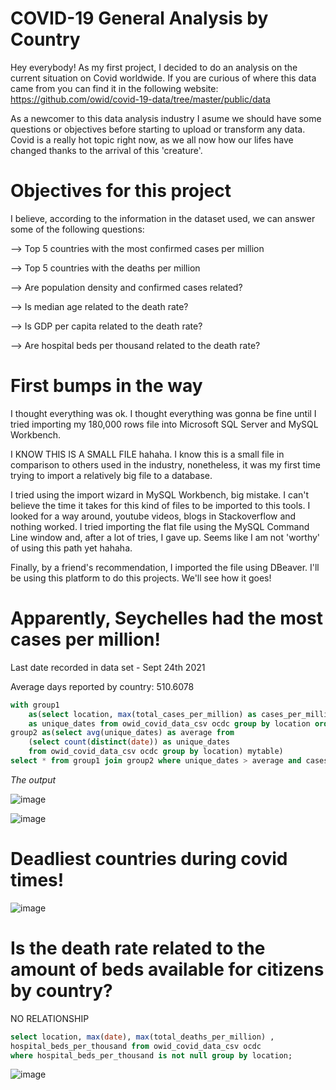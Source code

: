 # COVID-19 General Analysis by Country
Hey everybody! As my first project, I decided to do an analysis on the current situation on Covid worldwide.
If you are curious of where this data came from you can find it in the following website: <https://github.com/owid/covid-19-data/tree/master/public/data>

As a newcomer to this data analysis industry I asume we should have some questions or objectives before starting to upload or transform any data.
Covid is a really hot topic right now, as we all now how our lifes have changed thanks to the arrival of this 'creature'.

# Objectives for this project

I believe, according to the information in the dataset used, we can answer some of the following questions:

--> Top 5 countries with the most confirmed cases per million

--> Top 5 countries with the deaths per million

--> Are population density and confirmed cases related?

--> Is median age related to the death rate?

--> Is GDP per capita related to the death rate?

--> Are hospital beds per thousand related to the death rate?

# First bumps in the way

I thought everything was ok. I thought everything was gonna be fine until I tried importing my 180,000 rows file into Microsoft SQL Server and MySQL Workbench.

I KNOW THIS IS A SMALL FILE hahaha.
I know this is a small file in comparison to others used in the industry, nonetheless, it was my first time trying to import a relatively big file to a database.

I tried using the import wizard in MySQL Workbench, big mistake. I can't believe the time it takes for this kind of files to be imported to this tools.
I looked for a way around, youtube videos, blogs in Stackoverflow and nothing worked.
I tried importing the flat file using the MySQL Command Line window and, after a lot of tries, I gave up.
Seems like I am not 'worthy' of using this path yet hahaha.

Finally, by a friend's recommendation, I imported the file using DBeaver. I'll be using this platform to do this projects. We'll see how it goes!

# Apparently, Seychelles had the most cases per million!

Last date recorded in data set - Sept 24th 2021

Average days reported by country: 510.6078

```sql
with group1
	as(select location, max(total_cases_per_million) as cases_per_million, count(distinct(date))
	as unique_dates from owid_covid_data_csv ocdc group by location order by cases_per_million DESC),
group2 as(select avg(unique_dates) as average from
	(select count(distinct(date)) as unique_dates
	from owid_covid_data_csv ocdc group by location) mytable)
select * from group1 join group2 where unique_dates > average and cases_per_million is not null;
```

*The output*

![image](https://user-images.githubusercontent.com/88570786/135373295-f748e9ff-bf7c-491b-9208-94bf805abdcc.png)

![image](https://user-images.githubusercontent.com/88570786/135374660-e1f81661-6953-43cb-912a-d00919584baa.png)



# Deadliest countries during covid times!

![image](https://user-images.githubusercontent.com/88570786/135385590-90c58245-2290-49ad-826e-c5d6c5cfe2ae.png)

# Is the death rate related to the amount of beds available for citizens by country?

NO RELATIONSHIP

```sql
select location, max(date), max(total_deaths_per_million) , 
hospital_beds_per_thousand from owid_covid_data_csv ocdc 
where hospital_beds_per_thousand is not null group by location;
```

![image](https://user-images.githubusercontent.com/88570786/135940766-26a1e1ec-8037-4bf1-a25f-9d81fc835d22.png)


